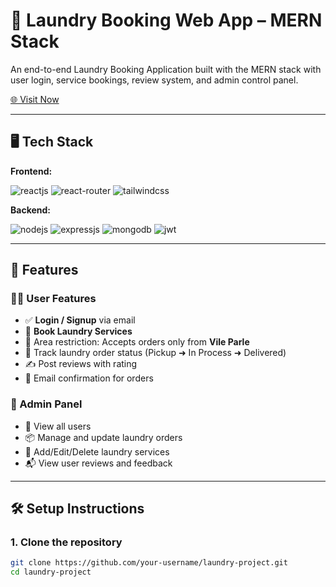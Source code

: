 # 🧺 Laundry Booking Web App – MERN Stack
An end-to-end Laundry Booking Application built with the MERN stack with user login, service bookings, review system, and admin control panel.

[🌐 Visit Now](https://your-laundry-app.vercel.app)

---

## 🖥️ Tech Stack

**Frontend:**

![reactjs](https://img.shields.io/badge/React-20232A?style=for-the-badge&logo=react&logoColor=61DAFB)
![react-router](https://img.shields.io/badge/React_Router-CA4245?style=for-the-badge&logo=react-router&logoColor=white)
![tailwindcss](https://img.shields.io/badge/Tailwind_CSS-38B2AC?style=for-the-badge&logo=tailwind-css&logoColor=white)

**Backend:**

![nodejs](https://img.shields.io/badge/Node.js-43853D?style=for-the-badge&logo=node.js&logoColor=white)
![expressjs](https://img.shields.io/badge/Express.js-000000?style=for-the-badge&logo=express&logoColor=white)
![mongodb](https://img.shields.io/badge/MongoDB-4EA94B?style=for-the-badge&logo=mongodb&logoColor=white)
![jwt](https://img.shields.io/badge/JWT-000000?style=for-the-badge&logo=JSON%20web%20tokens&logoColor=white)

---

## 🚀 Features

### 🧑‍💼 User Features
- ✅ **Login / Signup** via email
- 📅 **Book Laundry Services**
- 📍 Area restriction: Accepts orders only from **Vile Parle**
- 🔄 Track laundry order status (Pickup ➜ In Process ➜ Delivered)
- ✍️ Post reviews with rating
- 📩 Email confirmation for orders

### 🔐 Admin Panel
- 👥 View all users
- 📦 Manage and update laundry orders
- 🧺 Add/Edit/Delete laundry services
- 📬 View user reviews and feedback

---

## 🛠 Setup Instructions

### 1. Clone the repository

```bash
git clone https://github.com/your-username/laundry-project.git
cd laundry-project
